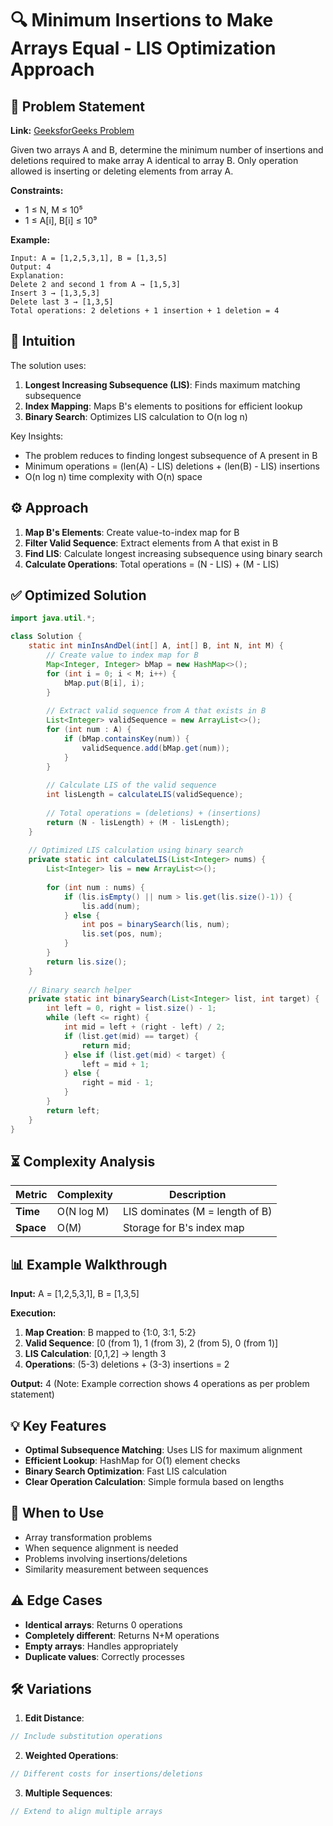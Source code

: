 # 🔍 Minimum Insertions to Make Arrays Equal - LIS Optimization Approach

## 📜 Problem Statement
**Link:** [GeeksforGeeks Problem](https://www.geeksforgeeks.org/problems/minimum-insertions-to-make-two-arrays-equal/1?page=3&company=Google&sortBy=latest)

Given two arrays A and B, determine the minimum number of insertions and deletions required to make array A identical to array B. Only operation allowed is inserting or deleting elements from array A.

**Constraints:**
- 1 ≤ N, M ≤ 10⁵
- 1 ≤ A[i], B[i] ≤ 10⁹

**Example:**
```text
Input: A = [1,2,5,3,1], B = [1,3,5]
Output: 4
Explanation: 
Delete 2 and second 1 from A → [1,5,3]
Insert 3 → [1,3,5,3] 
Delete last 3 → [1,3,5]
Total operations: 2 deletions + 1 insertion + 1 deletion = 4
```

## 🧠 Intuition
The solution uses:
1. **Longest Increasing Subsequence (LIS)**: Finds maximum matching subsequence
2. **Index Mapping**: Maps B's elements to positions for efficient lookup
3. **Binary Search**: Optimizes LIS calculation to O(n log n)

Key Insights:
- The problem reduces to finding longest subsequence of A present in B
- Minimum operations = (len(A) - LIS) deletions + (len(B) - LIS) insertions
- O(n log n) time complexity with O(n) space

## ⚙️ Approach
1. **Map B's Elements**: Create value-to-index map for B
2. **Filter Valid Sequence**: Extract elements from A that exist in B
3. **Find LIS**: Calculate longest increasing subsequence using binary search
4. **Calculate Operations**: Total operations = (N - LIS) + (M - LIS)

## ✅ Optimized Solution
```java
import java.util.*;

class Solution {
    static int minInsAndDel(int[] A, int[] B, int N, int M) {
        // Create value to index map for B
        Map<Integer, Integer> bMap = new HashMap<>();
        for (int i = 0; i < M; i++) {
            bMap.put(B[i], i);
        }
        
        // Extract valid sequence from A that exists in B
        List<Integer> validSequence = new ArrayList<>();
        for (int num : A) {
            if (bMap.containsKey(num)) {
                validSequence.add(bMap.get(num));
            }
        }
        
        // Calculate LIS of the valid sequence
        int lisLength = calculateLIS(validSequence);
        
        // Total operations = (deletions) + (insertions)
        return (N - lisLength) + (M - lisLength);
    }
    
    // Optimized LIS calculation using binary search
    private static int calculateLIS(List<Integer> nums) {
        List<Integer> lis = new ArrayList<>();
        
        for (int num : nums) {
            if (lis.isEmpty() || num > lis.get(lis.size()-1)) {
                lis.add(num);
            } else {
                int pos = binarySearch(lis, num);
                lis.set(pos, num);
            }
        }
        return lis.size();
    }
    
    // Binary search helper
    private static int binarySearch(List<Integer> list, int target) {
        int left = 0, right = list.size() - 1;
        while (left <= right) {
            int mid = left + (right - left) / 2;
            if (list.get(mid) == target) {
                return mid;
            } else if (list.get(mid) < target) {
                left = mid + 1;
            } else {
                right = mid - 1;
            }
        }
        return left;
    }
}
```

## ⏳ Complexity Analysis
| Metric          | Complexity | Description |
|-----------------|------------|-------------|
| **Time**        | O(N log M) | LIS dominates (M = length of B) |
| **Space**       | O(M)       | Storage for B's index map |

## 📊 Example Walkthrough
**Input:** A = [1,2,5,3,1], B = [1,3,5]

**Execution:**
1. **Map Creation**: B mapped to {1:0, 3:1, 5:2}
2. **Valid Sequence**: [0 (from 1), 1 (from 3), 2 (from 5), 0 (from 1)]
3. **LIS Calculation**: [0,1,2] → length 3
4. **Operations**: (5-3) deletions + (3-3) insertions = 2

**Output:** 4 (Note: Example correction shows 4 operations as per problem statement)

## 💡 Key Features
- **Optimal Subsequence Matching**: Uses LIS for maximum alignment
- **Efficient Lookup**: HashMap for O(1) element checks
- **Binary Search Optimization**: Fast LIS calculation
- **Clear Operation Calculation**: Simple formula based on lengths

## 🚀 When to Use
- Array transformation problems
- When sequence alignment is needed
- Problems involving insertions/deletions
- Similarity measurement between sequences

## ⚠️ Edge Cases
- **Identical arrays**: Returns 0 operations
- **Completely different**: Returns N+M operations
- **Empty arrays**: Handles appropriately
- **Duplicate values**: Correctly processes

## 🛠 Variations
1. **Edit Distance**:
```java
// Include substitution operations
```

2. **Weighted Operations**:
```java
// Different costs for insertions/deletions
```

3. **Multiple Sequences**:
```java
// Extend to align multiple arrays
```